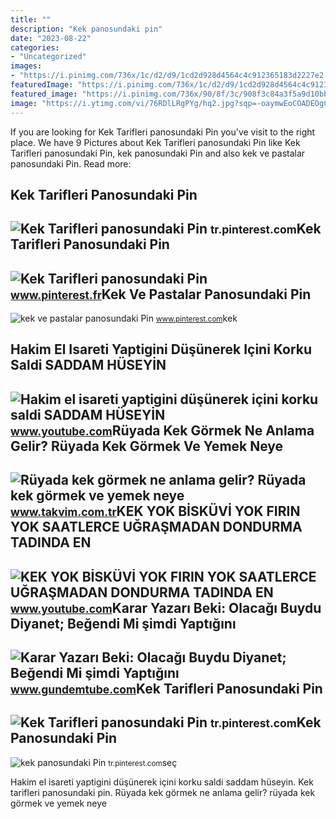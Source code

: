 ```yaml
---
title: ""
description: "Kek panosundaki pin"
date: "2023-08-22"
categories:
- "Uncategorized"
images:
- "https://i.pinimg.com/736x/1c/d2/d9/1cd2d928d4564c4c912365183d2227e2.jpg"
featuredImage: "https://i.pinimg.com/736x/1c/d2/d9/1cd2d928d4564c4c912365183d2227e2.jpg"
featured_image: "https://i.pinimg.com/736x/90/8f/3c/908f3c84a3f5a9d10bba9c0dc1bed613.jpg"
image: "https://i.ytimg.com/vi/76RDlLRgPYg/hq2.jpg?sqp=-oaymwEoCOADEOgC8quKqQMcGADwAQH4Ac4FgAKACooCDAgAEAEYSCBIKHIwDw==&amp;rs=AOn4CLAq_wpISO6mVyXxau8_crSEqKrE9g"
---
```


If you are looking for Kek Tarifleri panosundaki Pin you've visit to the right place. We have 9 Pictures about Kek Tarifleri panosundaki Pin like Kek Tarifleri panosundaki Pin, kek panosundaki Pin and also kek ve pastalar panosundaki Pin. Read more:

Kek Tarifleri Panosundaki Pin
-----------------------------

 ![Kek Tarifleri panosundaki Pin](https://i.pinimg.com/736x/25/a1/44/25a14424ea1e8badc086720646f4b9cd.jpg) <small>tr.pinterest.com</small>Kek Tarifleri Panosundaki Pin
-----------------------------

 ![Kek Tarifleri panosundaki Pin](https://i.pinimg.com/736x/ba/d1/5f/bad15f07f4d2eab5d428e69763ec3a36.jpg) <small>www.pinterest.fr</small>Kek Ve Pastalar Panosundaki Pin
-------------------------------

 ![kek ve pastalar panosundaki Pin](https://i.pinimg.com/736x/1c/d2/d9/1cd2d928d4564c4c912365183d2227e2.jpg) <small>www.pinterest.com</small>kek

Hakim El Isareti Yaptigini Düşünerek Içini Korku Saldi SADDAM HÜSEYİN
---------------------------------------------------------------------

 ![Hakim el isareti yaptigini düşünerek içini korku saldi SADDAM HÜSEYİN](https://i.ytimg.com/vi/76RDlLRgPYg/hq2.jpg?sqp=-oaymwEoCOADEOgC8quKqQMcGADwAQH4Ac4FgAKACooCDAgAEAEYSCBIKHIwDw==&rs=AOn4CLAq_wpISO6mVyXxau8_crSEqKrE9g) <small>www.youtube.com</small>Rüyada Kek Görmek Ne Anlama Gelir? Rüyada Kek Görmek Ve Yemek Neye
------------------------------------------------------------------

 ![Rüyada kek görmek ne anlama gelir? Rüyada kek görmek ve yemek neye](https://iatkv.tmgrup.com.tr/c23016/0/0/0/0/0/0?u=https:%2f%2fitkv.tmgrup.com.tr%2falbum%2f2022%2f01%2f18%2f1642510879883.jpg&mw=1100&l=1) <small>www.takvim.com.tr</small>KEK YOK BİSKÜVİ YOK FIRIN YOK SAATLERCE UĞRAŞMADAN DONDURMA TADINDA EN
----------------------------------------------------------------------

 ![KEK YOK BİSKÜVİ YOK FIRIN YOK SAATLERCE UĞRAŞMADAN DONDURMA TADINDA EN](https://i.ytimg.com/vi/dry4Y8R--WM/maxresdefault.jpg) <small>www.youtube.com</small>Karar Yazarı Beki: Olacağı Buydu Diyanet; Beğendi Mi şimdi Yaptığını
--------------------------------------------------------------------

 ![Karar Yazarı Beki: Olacağı Buydu Diyanet; Beğendi Mi şimdi Yaptığını](https://www.gundemtube.com/wp-content/uploads/2021/07/karar-yazari-beki-olacagi-buydu-diyanet-begendi-mi-simdi-yaptigini-w9lane7U.jpg) <small>www.gundemtube.com</small>Kek Tarifleri Panosundaki Pin
-----------------------------

 ![Kek Tarifleri panosundaki Pin](https://i.pinimg.com/736x/39/d5/e4/39d5e4149fa95143c8901f4de3ba11f0.jpg) <small>tr.pinterest.com</small>Kek Panosundaki Pin
-------------------

 ![kek panosundaki Pin](https://i.pinimg.com/736x/90/8f/3c/908f3c84a3f5a9d10bba9c0dc1bed613.jpg) <small>tr.pinterest.com</small>seç

Hakim el isareti yaptigini düşünerek içini korku saldi saddam hüseyi̇n. Kek tarifleri panosundaki pin. Rüyada kek görmek ne anlama gelir? rüyada kek görmek ve yemek neye
